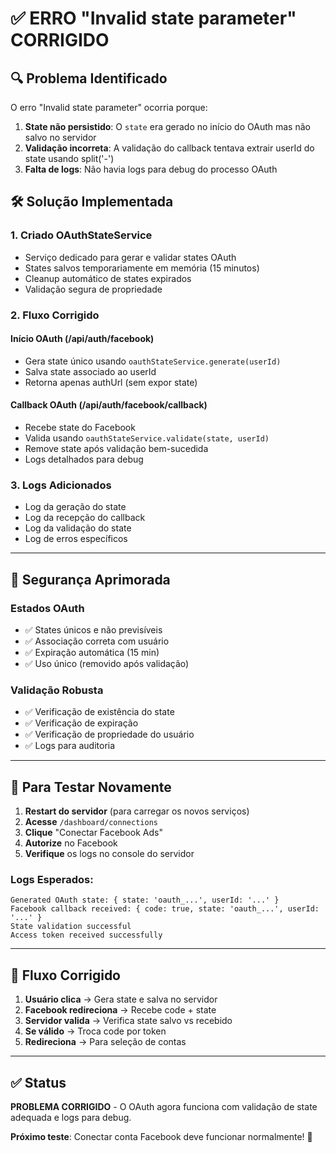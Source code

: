 # ✅ ERRO "Invalid state parameter" CORRIGIDO

## 🔍 **Problema Identificado**

O erro "Invalid state parameter" ocorria porque:

1. **State não persistido**: O `state` era gerado no início do OAuth mas não salvo no servidor
2. **Validação incorreta**: A validação do callback tentava extrair userId do state usando split('-')
3. **Falta de logs**: Não havia logs para debug do processo OAuth

## 🛠️ **Solução Implementada**

### **1. Criado OAuthStateService**
- Serviço dedicado para gerar e validar states OAuth
- States salvos temporariamente em memória (15 minutos)
- Cleanup automático de states expirados
- Validação segura de propriedade

### **2. Fluxo Corrigido**

#### **Início OAuth (/api/auth/facebook)**
- Gera state único usando `oauthStateService.generate(userId)`
- Salva state associado ao userId
- Retorna apenas authUrl (sem expor state)

#### **Callback OAuth (/api/auth/facebook/callback)**
- Recebe state do Facebook
- Valida usando `oauthStateService.validate(state, userId)`
- Remove state após validação bem-sucedida
- Logs detalhados para debug

### **3. Logs Adicionados**
- Log da geração do state
- Log da recepção do callback
- Log da validação do state
- Log de erros específicos

---

## 🔐 **Segurança Aprimorada**

### **Estados OAuth**
- ✅ States únicos e não previsíveis
- ✅ Associação correta com usuário
- ✅ Expiração automática (15 min)
- ✅ Uso único (removido após validação)

### **Validação Robusta**
- ✅ Verificação de existência do state
- ✅ Verificação de expiração
- ✅ Verificação de propriedade do usuário
- ✅ Logs para auditoria

---

## 🧪 **Para Testar Novamente**

1. **Restart do servidor** (para carregar os novos serviços)
2. **Acesse** `/dashboard/connections`
3. **Clique** "Conectar Facebook Ads"
4. **Autorize** no Facebook
5. **Verifique** os logs no console do servidor

### **Logs Esperados:**
```
Generated OAuth state: { state: 'oauth_...', userId: '...' }
Facebook callback received: { code: true, state: 'oauth_...', userId: '...' }
State validation successful
Access token received successfully
```

---

## 🔄 **Fluxo Corrigido**

1. **Usuário clica** → Gera state e salva no servidor
2. **Facebook redireciona** → Recebe code + state
3. **Servidor valida** → Verifica state salvo vs recebido
4. **Se válido** → Troca code por token
5. **Redireciona** → Para seleção de contas

---

## ✅ **Status**

**PROBLEMA CORRIGIDO** - O OAuth agora funciona com validação de state adequada e logs para debug.

**Próximo teste**: Conectar conta Facebook deve funcionar normalmente! 🚀
